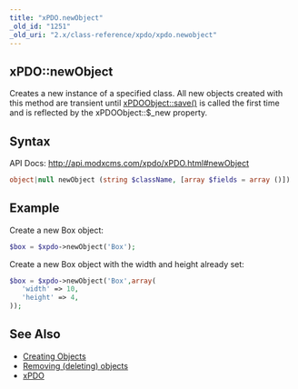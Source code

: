 ```yaml
---
title: "xPDO.newObject"
_old_id: "1251"
_old_uri: "2.x/class-reference/xpdo/xpdo.newobject"
---
```


## xPDO::newObject

Creates a new instance of a specified class.
All new objects created with this method are transient until [xPDOObject::save()](extending-modx/xpdo/class-reference/xpdoobject/persistence-methods/save "save") is called the first time and is reflected by the xPDOObject::$\_new property.

## Syntax

API Docs: <http://api.modxcms.com/xpdo/xPDO.html#newObject>

``` php
object|null newObject (string $className, [array $fields = array ()])
```

## Example

Create a new Box object:

``` php
$box = $xpdo->newObject('Box');
```

Create a new Box object with the width and height already set:

``` php
$box = $xpdo->newObject('Box',array(
   'width' => 10,
   'height' => 4,
));
```

## See Also

- [Creating Objects](extending-modx/xpdo/creating-objects "Creating Objects")
- [Removing (deleting) objects](extending-modx/xpdo/class-reference/xpdoobject/persistence-methods/remove)
- [xPDO](extending-modx/xpdo "xPDO")
